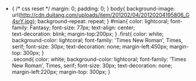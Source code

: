 * {
    /* css reset */
    margin: 0;
    padding: 0;
}
body{
    background-image: url(http://cdn.duitang.com/uploads/item/201202/04/20120204195806_G4srY.jpg);
    background-repeat: repeat;
}
#mian{
    color: lightcoral;
    font-family: Fantasy;
    font-size: 77px;
    text-align: center;   
    text-decoration: blink;
    margin-top:200px;
}
.first{
    color: white;
    background-color: lightcoral;
    font-family: 'Times New Roman', Times, serif;
    font-size: 30px;
    text-decoration: none;
    margin-left:450px;
    margin-top: 300px;
}   
.second{
    color: white;
    background-color: lightcoral;
    font-family: 'Times New Roman', Times, serif;
    font-size: 30px;
    text-decoration: none;
    margin-left:220px;
    margin-top: 300px;
}
